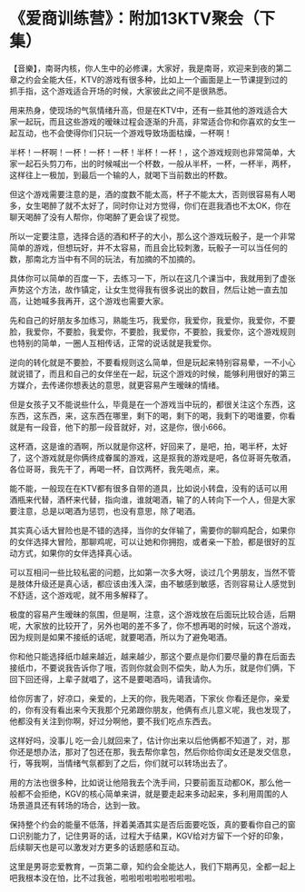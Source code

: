 # 《爱商训练营》：附加13KTV聚会（下集）

【音樂】，南哥内核，你人生中的必修课，大家好，我是南哥，欢迎来到夜的第二章之约会全能大任，KTV的游戏有很多种，比如上一个画面是上一节课提到过的抓手指，这个游戏适合开场的时候，大家彼此之间不是很熟悉。

用来热身，使现场的气氛情绪升高，但是在KTV中，还有一些其他的游戏适合大家一起玩，而且这些游戏的暧昧过程会逐渐的升高，非常适合你和你喜欢的女生一起互动，也不会使得你们只玩一个游戏导致场面枯燥，一杯啊！

半杯！一杯啊！一杯！一杯！一杯！半杯！一杯！，这个游戏规则也非常简单，大家一起石头剪刀布，出的时候喊出一个杯数，一般从半杯，一杯，一杯半，两杯，这样往上一极加，到最后一个输的人，就喝下当前数出的杯数。

但这个游戏需要注意的是，酒的度数不能太高，杯子不能太大，否则很容易有人喝多，女生喝醉了就不太好了，同时你让对方觉得，你们在逛我酒也不太OK，你在聊天喝醉了没有人帮你，你喝醉了更会误了视觉。

所以一定要注意，选择合适的酒和杯子的大小，那么这个游戏玩骰子，是一个非常简单的游戏，但想玩好，并不太容易，而且会比较刺激，玩骰子一可以当任何的数，那南北方当中有不同的玩法，有加摘的不加摘的。

具体你可以简单的百度一下，去练习一下，所以在这几个课当中，我就用到了虚张声势这个方法，故作镇定，让女生觉得我有很多说出的数目，然后让她一直去加高，让她喊多我再开，这个游戏也需要大家。

先和自己的好朋友多加练习，熟能生巧，我爱你，我爱你，我爱你，我爱你，不要脸，我爱你，不要脸，我爱你，不要脸，我爱你，不要脸，我爱你，这个游戏规则也特别的简单，一圈人互相传话，正常的说话就是我爱你。

逆向的转化就是不要脸，不要看规则这么简单，但是玩起来特别容易晕，一不小心就说错了，而且和自己的女伴坐在一起，玩这个游戏的时候，能够利用很好的第三方媒介，去传递你想表达的意思，就更容易产生暧昧的情绪。

但是女孩子又不能说些什么，毕竟是在一个游戏当中玩的，都很关注这个东西，这东西，这东西，来，这东西在哪里，剩下的喝，剩下的喝，我剩下的喝谁要，你看就是有一段音，他下的那一段音就好，对，这是你，很小666。

这杯酒，这是谁的酒啊，所以就是你这杯，好回来了，是吧，拍，喝半杯，太好了，这个游戏就是你俩终成眷属的游戏，这是抠我的游戏是吧，各位哥哥先敬酒，各位哥哥，我先干了，再喝一杯，自饮两杯，我先喝点，来。

能不能，一般现在在KTV都有很多自带的道具，比如说小转盘，没有的话可以用酒瓶来代替，酒杯来代替，指向谁，谁就喝酒，输了的人转向下一个人，但是大家要注意，总是以喝酒为惩罚，也没有意思，除了喝酒。

其实真心话大冒险也是不错的选择，当你的女伴输了，需要你的聊鸡配合，如果你的女伴选择大冒险，那聊鸡呢，可以让她和你拥抱，或者亲一下脸，都是很好的互动方式，如果你的女伴选择真心话。

可以互相问一些比较私密的问题，比如第一次多大呀，谈过几个男朋友，当然不管是肢体升级还是真心话，都应该由浅入深，由不敏感到敏感，否则容易让人感觉到不舒适，这个游戏呢，就不用多解释了。

极度的容易产生暧昧的氛围，但是啊，注意，这个游戏放在后面玩比较合适，后期呢，大家放的比较开了，另外也喝的差不多了，你不想再喝的时候，玩这个游戏，因为规则是如果不接纸的话呢，就要喝酒，所以为了避免喝酒。

你和他只能选择纸巾越来越近，越来越少，那这个要点是你们要尽量的靠在后面去接纸巾，不要说我告诉你了哦，否则你就会则不偿失，助人为乐，就是你们俩，下回下回还得，上辈子就唱了，这不是要喝酒吗，请我请你。

给你厉害了，好凉口，亲爱的，上天的你，我先喝酒，下家伙 你看还是你，亲爱的，你有没有看出来今天我那个兄弟跟你朋友，他俩有点儿意义呢，我也发现了，他都没有关注到你啊，好过分啊他，要不我们吃点东西去。

这样好吗，没事儿 吃一会儿就回来了，估计你出来以后他俩都不知道了，对，那你还是想办法，那对了包还在那，我去帮你拿包，然后你给你闺女还是发交信息，行，等我啊，当情绪气氛都到了之后，你们就可以转场出去了。

用的方法也很多种，比如说让他陪我去个洗手间，只要前面互动都OK，那么他一般都不会拒绝，KGV的核心简单来讲，就是要走起来多动起来，多利用周围的人场景道具还有转场的场合，达到一致。

保持整个约会的能量不低落，拌着美酒其实是否后面要吃饭，真的要看你自己的窗口识别能力了，记住男哥的话，过程大于结果，KGV给对方留下一个好的印象，后续聊天也是可以激发对方更多的话题感和互动。

这里是男哥恋爱教育，一页第二章，知约会全能达人，我们下期再见，全都一起上吧我根本没在怕，比不过我爸，啦啦啦啦啦啦啦啦啦。